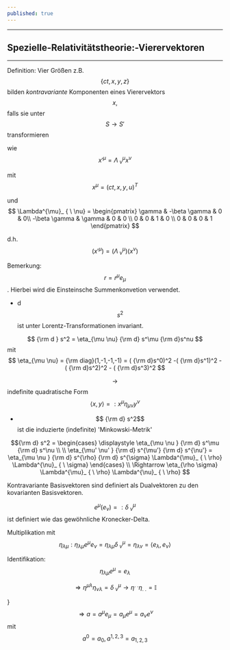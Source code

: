 ```yaml
---
published: true
---
```

---
## Spezielle-Relativitätstheorie:-Vierervektoren

---

Definition: Vier Größen z.B. $$ \{ ct, x,y,z \}$$ bilden _kontravariante_ Komponenten eines Vierervektors $$ x,$$ falls sie unter $$ S \to S' $$ transformieren 

wie $$ x'^{\mu} = \Lambda^{\mu}_ { \ \nu} x^{\nu} $$

mit $$ x^{\mu} = (ct,x,y,u)^{T} $$ 

und $$ \Lambda^{\mu}_ { \ \nu} = \begin{pmatrix} \gamma & -\beta \gamma  & 0 & 0\\ -\beta \gamma & \gamma & 0 & 0 \\ 0 & 0 & 1 & 0  \\ 0 & 0 & 0 & 1 \end{pmatrix}  $$ 

d.h. $$ (x'^{\mu}) = (\Lambda^{\mu}_ { \ \nu} ) (x^\nu)$$

Bemerkung: $$ r = r^\mu e_\mu $$. Hierbei wird die Einsteinsche Summenkonvetion verwendet.

- d$$s^2$$ ist unter Lorentz-Transformationen invariant.

$$ {\rm d } s^2 = \eta_{\mu \nu} {\rm d} s^\mu {\rm d}s^nu $$ mit $$ \eta_{\mu \nu} = {\rm diag}(1,-1,-1,-1) = ( {\rm d}s^0)^2 -( {\rm d}s^1)^2 - ( {\rm d}s^2)^2 - ( {\rm d}s^3)^2 $$

$$ \to $$ indefinite quadratische Form $$ \langle x, y \rangle  =: x^\mu \eta_{\mu \nu} y^\nu $$ 

- $$ {\rm d} s^2$$ ist die induzierte (indefinite) 'Minkowski-Metrik'

 $${\rm d} s^2 = \begin{cases} \displaystyle
  \eta_{\mu \nu }  {\rm d} s^\mu {\rm d} s^\nu \\
  \\
  \eta_{\mu' \nu' } {\rm d} s^{\mu'} {\rm d} s^{\nu'} = \eta_{\mu \nu } {\rm d} s^{\rho} {\rm d} s^{\sigma} \Lambda^{\mu}_ { \ \rho} \Lambda^{\nu}_ { \ \sigma}  
\end{cases}
\\
 \Rightarrow  \eta_{\rho \sigma} \Lambda^{\mu}_ { \ \rho} \Lambda^{\nu}_ { \ \rho}  $$ 

Kontravariante Basisvektoren sind definiert als Dualvektoren zu den kovarianten Basisvektoren.

$$ e^\mu (e_\nu) =: \delta^\mu_ { \ \nu} $$ ist definiert wie das gewöhnliche Kronecker-Delta.

Multiplikation mit $$ \eta_{\lambda \mu } : \eta_{\lambda \mu } e^\mu e_\nu = \eta_{\lambda \mu} \delta^\mu_{ \ \nu } = \eta_{\lambda \nu} = \langle e_\lambda , e_\nu \rangle  $$ 

Identifikation: $$ \eta_{\lambda \mu}  e^\mu = e_\lambda$$

$$  \Rightarrow \eta^{\mu \lambda} \eta_{\nu \lambda} = \delta^\mu_{ \ \nu } \to \eta^{ . \ . } \eta_{. \ . } = \mathbb{I} $$ 

}
$$ \Rightarrow  a = a^\mu e_\mu = a_\mu e^\mu = a_\nu e^\nu$$ mit $$ a^0 = a_0, a^{1,2,3} = a_{1,2,3} $$